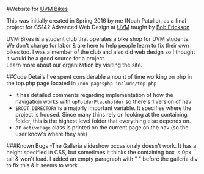 #Website for [UVM Bikes](http://npatullo.w3.uvm.edu/cs142/assignment7/index.php)

This was initially created in Spring 2016 by me (Noah Patullo), as a final project for CS142 Advanced Web Design at [UVM](http://www.uvm.edu/) taught by [Bob Erickson](http://www.uvm.edu/~rerickso/Site/About_Me.html)

UVM Bikes is a student club that operates a bike shop for UVM students. We don't charge for labor & are here to help people learn to fix their own bikes too. I was a member of the club and also did web design so I thought it would be a good source for a project.  
Learn more about our organization by visiting the site.

##Code Details
I've spent considerable amount of time working on php in the top.php page located in `/non-pagesphp-include/top.php`  
- It has detailed comments regarding implementation of how the navigation works with `upFolderPlaceholder` so there's 1 version of nav
- `$ROOT_DIRECTORY` is a majorly important variable. It specifies where the project is housed. Since many thins rely on looking at the containing folder, this is the highest level folder that everything else depends on. 
- an `activePage` class is printed on the current page on the nav (so the user know's where they are)

###Known Bugs
-The Galleria slideshow occasionaly doesn't work. It has a height specified in CSS, but sometimes it thinks the containing box is 0px tall & won't load. I added an empty paragraph with "&nbsp;" before the galleria div to fix this & it seems to work.
